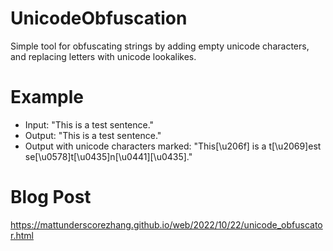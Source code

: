 # UnicodeObfuscation
Simple tool for obfuscating strings by adding empty unicode characters, and replacing letters with unicode lookalikes.

# Example
- Input: "This is a test sentence."
- Output: "This⁯ is a t⁩est seոtеnсе."
- Output with unicode characters marked: "This[\u206f] is a t[\u2069]est se[\u0578]t[\u0435]n[\u0441][\u0435]."

# Blog Post
https://mattunderscorezhang.github.io/web/2022/10/22/unicode_obfuscator.html
